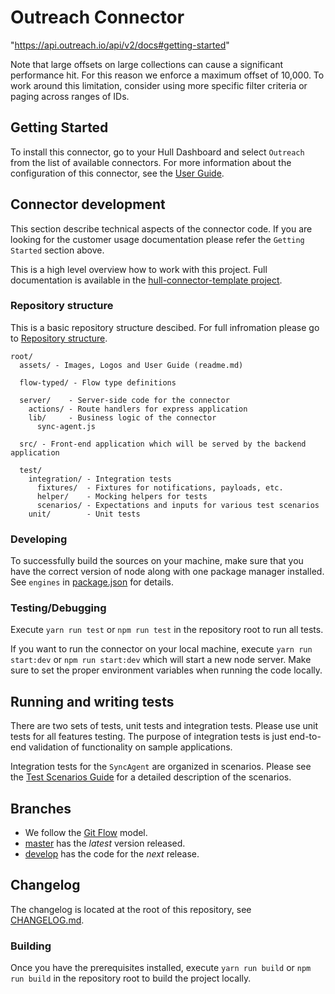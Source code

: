 # Outreach Connector

"https://api.outreach.io/api/v2/docs#getting-started"

Note that large offsets on large collections can cause a significant performance hit. For this reason we enforce a maximum offset of 10,000. To work around this limitation, consider using more specific filter criteria or paging across ranges of IDs.


## Getting Started

To install this connector, go to your Hull Dashboard and select `Outreach` from the list of available connectors.
For more information about the configuration of this connector, see the [User Guide](./assets/readme.md).

## Connector development

This section describe technical aspects of the connector code. If you are looking for the customer usage documentation please refer the `Getting Started` section above.

This is a high level overview how to work with this project. Full documentation is available in the [hull-connector-template project](https://github.com/hull/hull-connector-template#connector-development).

### Repository structure

This is a basic repository structure descibed.
For full infromation please go to [Repository structure](https://github.com/hull/hull-connector-template#repository-structure).

```text
root/
  assets/ - Images, Logos and User Guide (readme.md)

  flow-typed/ - Flow type definitions

  server/    - Server-side code for the connector
    actions/ - Route handlers for express application
    lib/     - Business logic of the connector
      sync-agent.js

  src/ - Front-end application which will be served by the backend application

  test/
    integration/ - Integration tests
      fixtures/  - Fixtures for notifications, payloads, etc.
      helper/    - Mocking helpers for tests
      scenarios/ - Expectations and inputs for various test scenarios
    unit/        - Unit tests
```

### Developing

To successfully build the sources on your machine, make sure that you have the correct version of node along with one package manager installed. See `engines` in [package.json](/package.json) for details.

### Testing/Debugging

Execute `yarn run test` or `npm run test` in the repository root to run all tests.

If you want to run the connector on your local machine, execute `yarn run start:dev` or `npm run start:dev` which will start a new node server.
Make sure to set the proper environment variables when running the code locally.

## Running and writing tests

There are two sets of tests, unit tests and integration tests. Please use unit tests for all features testing. The purpose of integration tests is just end-to-end validation of functionality on sample applications.

Integration tests for the `SyncAgent` are organized in scenarios. Please see the [Test Scenarios Guide](/test/integration/scenarios/README.md) for a detailed description of the scenarios.

## Branches

- We follow the [Git Flow](http://nvie.com/posts/a-successful-git-branching-model/) model.
- [master](git://github.com/hull-ships/hull-outreach/tree/master) has the _latest_ version released.
- [develop](git://github.com/hull-ships/hull-outreach/tree/develop) has the code for the _next_ release.

## Changelog

The changelog is located at the root of this repository, see [CHANGELOG.md](/CHANGELOG.md).

### Building

Once you have the prerequisites installed, execute `yarn run build` or `npm run build` in the repository root to build the project locally.
